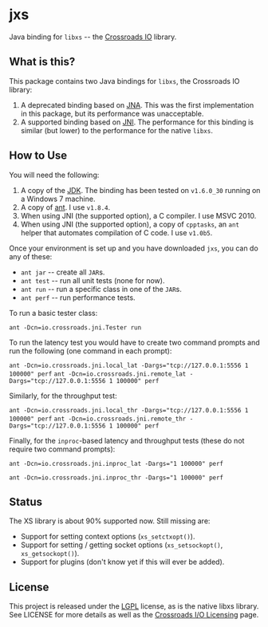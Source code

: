 jxs
===

Java binding for `libxs` -- the [Crossroads IO][1] library.


What is this?
-------------

This package contains two Java bindings for `libxs`, the Crossroads IO library:

1. A deprecated binding based on [JNA][2].  This was the first
   implementation in this package, but its performance was
   unacceptable.
2. A supported binding based on [JNI][3].  The performance for this
   binding is similar (but lower) to the performance for the native
   `libxs`.

How to Use
----------

You will need the following:

1. A copy of the [JDK][4].  The binding has been tested on `v1.6.0_30`
   running on a Windows 7 machine.
2. A copy of [ant][5].  I use `v1.8.4`.
3. When using JNI (the supported option), a C compiler.  I use MSVC
   2010.
4. When using JNI (the supported option), a copy of `cpptasks`, an
   `ant` helper that automates compilation of C code.  I use `v1.0b5`.

Once your environment is set up and you have downloaded `jxs`, you can
do any of these:

* `ant jar` -- create all `JAR`s.
* `ant test` -- run all unit tests (none for now).
* `ant run` -- run a specific class in one of the `JAR`s.
* `ant perf` -- run performance tests.

To run a basic tester class:

`ant -Dcn=io.crossroads.jni.Tester run`

To run the latency test you would have to create two command prompts
and run the following (one command in each prompt):

`ant -Dcn=io.crossroads.jni.local_lat -Dargs="tcp://127.0.0.1:5556 1 100000" perf`
`ant -Dcn=io.crossroads.jni.remote_lat -Dargs="tcp://127.0.0.1:5556 1 100000" perf`

Similarly, for the throughput test:

`ant -Dcn=io.crossroads.jni.local_thr -Dargs="tcp://127.0.0.1:5556 1 100000" perf`
`ant -Dcn=io.crossroads.jni.remote_thr -Dargs="tcp://127.0.0.1:5556 1 100000" perf`

Finally, for the `inproc`-based latency and throughput tests (these do
not require two command prompts):

`ant -Dcn=io.crossroads.jni.inproc_lat -Dargs="1 100000" perf`

`ant -Dcn=io.crossroads.jni.inproc_thr -Dargs="1 100000" perf`


Status
------

The XS library is about 90% supported now.  Still missing are:

* Support for setting context options (`xs_setctxopt()`).
* Support for setting / getting socket options (`xs_setsockopt()`,
  `xs_getsockopt()`).
* Support for plugins (don't know yet if this will ever be added).


License
-------

This project is released under the [LGPL][6] license, as is the native
libxs library.  See LICENSE for more details as well as the [Crossroads
I/O Licensing][7] page.


[1]: http://www.crossroads.io/                          "Crossroads I/O"
[2]: http://en.wikipedia.org/wiki/Java_Native_Access    "Java Native Access"
[3]: http://en.wikipedia.org/wiki/Java_Native_Interface "Java Native Interface"
[4]: http://en.wikipedia.org/wiki/JDK                   "Java Development Kit"
[5]: http://en.wikipedia.org/wiki/Apache_Ant            "Apache Ant"
[6]: http://www.gnu.org/licenses/lgpl.html              "LGPL"
[7]: http://www.crossroads.io/intro:license             "Crossroads I/O Licensing"

